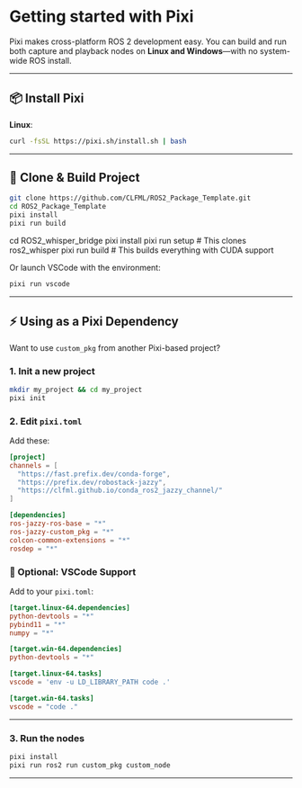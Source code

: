 # Getting started with Pixi

Pixi makes cross-platform ROS 2 development easy. You can build and run both capture and playback nodes on **Linux and Windows**—with no system-wide ROS install.

---

## 📦 Install Pixi

**Linux**:

```bash
curl -fsSL https://pixi.sh/install.sh | bash
```

---

## 🚀 Clone & Build Project

```bash
git clone https://github.com/CLFML/ROS2_Package_Template.git
cd ROS2_Package_Template
pixi install
pixi run build
```

cd ROS2_whisper_bridge
pixi install
pixi run setup   # This clones ros2_whisper
pixi run build   # This builds everything with CUDA support

Or launch VSCode with the environment:

```bash
pixi run vscode
```

---

## ⚡ Using as a Pixi Dependency

Want to use `custom_pkg` from another Pixi-based project?

### 1. Init a new project

```bash
mkdir my_project && cd my_project
pixi init
```

### 2. Edit `pixi.toml`

Add these:

```toml
[project]
channels = [
  "https://fast.prefix.dev/conda-forge",
  "https://prefix.dev/robostack-jazzy",
  "https://clfml.github.io/conda_ros2_jazzy_channel/"
]

[dependencies]
ros-jazzy-ros-base = "*"
ros-jazzy-custom_pkg = "*"
colcon-common-extensions = "*"
rosdep = "*"
```

### 🧠 Optional: VSCode Support

Add to your `pixi.toml`:

```toml
[target.linux-64.dependencies]
python-devtools = "*"
pybind11 = "*"
numpy = "*"

[target.win-64.dependencies]
python-devtools = "*"

[target.linux-64.tasks]
vscode = 'env -u LD_LIBRARY_PATH code .'

[target.win-64.tasks]
vscode = "code ."
```

---

### 3. Run the nodes

```bash
pixi install
pixi run ros2 run custom_pkg custom_node
```

---
